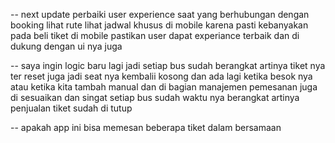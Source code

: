 -- next update perbaiki user experience saat yang berhubungan dengan booking lihat rute lihat jadwal khusus di mobile karena pasti kebanyakan pada beli tiket di mobile pastikan user dapat experiance terbaik dan di dukung dengan ui nya juga 

-- saya ingin logic baru lagi jadi setiap bus sudah berangkat artinya tiket nya ter reset juga jadi seat nya kembalii kosong dan ada lagi ketika besok nya atau ketika kita tambah manual dan di bagian manajemen pemesanan juga di sesuaikan dan singat setiap bus sudah waktu nya berangkat artinya penjualan tiket sudah di tutup

-- apakah app ini bisa memesan beberapa tiket dalam bersamaan